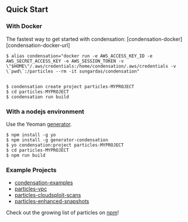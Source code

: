 ## Quick Start

### With Docker

The fastest way to get started with condensation: [condensation-docker][condensation-docker-url]

```
$ alias condensation="docker run -e AWS_ACCESS_KEY_ID -e AWS_SECRET_ACCESS_KEY -e AWS_SESSION_TOKEN -v \"$HOME\"/.aws/credentials:/home/condensation/.aws/credentials -v \`pwd\`:/particles --rm -it sungardas/condensation"


$ condensation create project particles-MYPROJECT
$ cd particles-MYPROJECT
$ condensation run build
```

<a name="nodejs"></a>
### With a nodejs environment

Use the Yeoman
[generator](https://github.com/SungardAS/generator-condensation).

```
$ npm install -g yo
$ npm install -g generator-condensation
$ yo condensation:project particles-MYPROJECT
$ cd particles-MYPROJECT
$ npm run build
```

### Example Projects

* [condensation-examples](https://github.com/SungardAS/condensation-examples)
* [particles-vpc](https://github.com/SungardAS/particles-vpc)
* [particles-cloudsploit-scans](https://github.com/SungardAS/particles-cloudsploit-scans)
* [particles-enhanced-snapshots](https://github.com/SungardAS/particles-enhanced-snapshots)

Check out the growing list of particles on
[npm](https://www.npmjs.com/browse/keyword/condensation-particles)!
